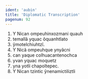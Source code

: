 ```yaml
---
ident: 'aubin'
title: 'Diplomatic Transcription'
pagenum: 92
---
```

1.	Y Nican ompeuhinxozmani quauh
2.	temallã yquac õquanhtlato
3.	ỹmotelchiuhtzῖ.
4.	Y Nicã ompeuhque ynyãcni
5.	can yaque colhuacantenochca
6.	yvan yquac moquetz
7.	yna yotli chapoltepec.
8.	Y Nican tzintic ỹnenamictiliztli

